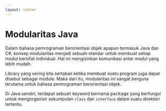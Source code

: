 ```yaml
---
layout: center
---
```


# Modularitas Java

<div class='text-base text-justify mt-4'>

Dalam bahasa pemrograman berorientasi objek apapun termasuk Java dan C#, konsep modularitas menjadi sebuah standar untuk membuat setiap modul bersifat individual. Hal ini mengizinkan komunikasi antar modul yang lebih mudah.

Library yang sering kita sertakan ketika membuat suatu program juga dapat disebut sebagai module. Maka dari itu, modularitas ini sangat berguna terutama untuk bahasa pemrograman berorientasi objek.

Di Java sendiri, terdapat sebuah keyword bernama <kbd>package</kbd> yang berfungsi untuk mengorganisir sekumpulan `class` dan `interface` dalam suatu direktori tertentu.

</div>
